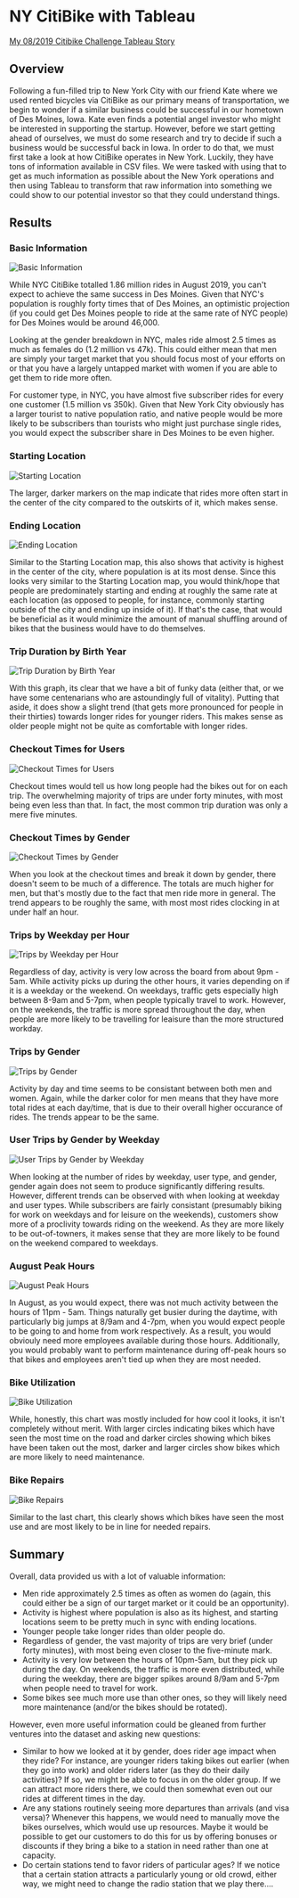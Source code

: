 # NY CitiBike with Tableau

[My 08/2019 Citibike Challenge Tableau Story](https://public.tableau.com/app/profile/jeffrey.strauch/viz/201908_Citibike_Challenge/NewYorkCitiBike "My 08/2019 Citibike Challenge Tableau Story")

## Overview

Following a fun-filled trip to New York City with our friend Kate where we used rented bicycles via CitiBike as our primary means of transportation, we begin to wonder if a similar business could be successful in our hometown of Des Moines, Iowa.  Kate even finds a potential angel investor who might be interested in supporting the startup.  However, before we start getting ahead of ourselves, we must do some research and try to decide if such a business would be successful back in Iowa.  In order to do that, we must first take a look at how CitiBike operates in New York.  Luckily, they have tons of information available in CSV files.  We were tasked with using that to get as much information as possible about the New York operations and then using Tableau to transform that raw information into something we could show to our potential investor so that they could understand things.

## Results

### Basic Information

![Basic Information](https://github.com/Jeffstr00/Bikesharing/blob/main/Resources/image1_info.png)

While NYC CitiBike totalled 1.86 million rides in August 2019, you can't expect to achieve the same success in Des Moines.  Given that NYC's population is roughly forty times that of Des Moines, an optimistic projection (if you could get Des Moines people to ride at the same rate of NYC people) for Des Moines would be around 46,000.

Looking at the gender breakdown in NYC, males ride almost 2.5 times as much as females do (1.2 million vs 47k).  This could either mean that men are simply your target market that you should focus most of your efforts on or that you have a largely untapped market with women if you are able to get them to ride more often.

For customer type, in NYC, you have almost five subscriber rides for every one customer (1.5 million vs 350k).  Given that New York City obviously has a larger tourist to native population ratio, and native people would be more likely to be subscribers than tourists who might just purchase single rides, you would expect the subscriber share in Des Moines to be even higher.

### Starting Location

![Starting Location](https://github.com/Jeffstr00/Bikesharing/blob/main/Resources/image2_startloc.png)

The larger, darker markers on the map indicate that rides more often start in the center of the city compared to the outskirts of it, which makes sense.

### Ending Location

![Ending Location](https://github.com/Jeffstr00/Bikesharing/blob/main/Resources/image3_endloc.png)

Similar to the Starting Location map, this also shows that activity is highest in the center of the city, where population is at its most dense.  Since this looks very similar to the Starting Location map, you would think/hope that people are predominately starting and ending at roughly the same rate at each location (as opposed to people, for instance, commonly starting outside of the city and ending up inside of it).  If that's the case, that would be beneficial as it would minimize the amount of manual shuffling around of bikes that the business would have to do themselves.

### Trip Duration by Birth Year

![Trip Duration by Birth Year](https://github.com/Jeffstr00/Bikesharing/blob/main/Resources/image4_durationbyyear.png)

With this graph, its clear that we have a bit of funky data (either that, or we have some centenarians who are astoundingly full of vitality).  Putting that aside, it does show a slight trend (that gets more pronounced for people in their thirties) towards longer rides for younger riders.  This makes sense as older people might not be quite as comfortable with longer rides.

### Checkout Times for Users

![Checkout Times for Users](https://github.com/Jeffstr00/Bikesharing/blob/main/Resources/image5_checkouttimes.png)

Checkout times would tell us how long people had the bikes out for on each trip.  The overwhelming majority of trips are under forty minutes, with most being even less than that.  In fact, the most common trip duration was only a mere five minutes.

### Checkout Times by Gender

![Checkout Times by Gender](https://github.com/Jeffstr00/Bikesharing/blob/main/Resources/image6_checkgender.png)

When you look at the checkout times and break it down by gender, there doesn't seem to be much of a difference.  The totals are much higher for men, but that's mostly due to the fact that men ride more in general.  The trend appears to be roughly the same, with most most rides clocking in at under half an hour.

### Trips by Weekday per Hour

![Trips by Weekday per Hour](https://github.com/Jeffstr00/Bikesharing/blob/main/Resources/image7_tripshour.png)

Regardless of day, activity is very low across the board from about 9pm - 5am.  While activity picks up during the other hours, it varies depending on if it is a weekday or the weekend.  On weekdays, traffic gets especially high between 8-9am and 5-7pm, when people typically travel to work.  However, on the weekends, the traffic is more spread throughout the day, when people are more likely to be travelling for leaisure than the more structured workday.

### Trips by Gender

![Trips by Gender](https://github.com/Jeffstr00/Bikesharing/blob/main/Resources/image8_tripsgender.png)

Activity by day and time seems to be consistant between both men and women.  Again, while the darker color for men means that they have more total rides at each day/time, that is due to their overall higher occurance of rides.  The trends appear to be the same.

### User Trips by Gender by Weekday

![User Trips by Gender by Weekday](https://github.com/Jeffstr00/Bikesharing/blob/main/Resources/image9_tripsweekday.png)

When looking at the number of rides by weekday, user type, and gender, gender again does not seem to produce significantly differing results.  However, different trends can be observed with when looking at weekday and user types.  While subscribers are fairly consistant (presumably biking for work on weekdays and for leisure on the weekends), customers show more of a proclivity towards riding on the weekend.  As they are more likely to be out-of-towners, it makes sense that they are more likely to be found on the weekend compared to weekdays.

### August Peak Hours

![August Peak Hours](https://github.com/Jeffstr00/Bikesharing/blob/main/Resources/image10_peakhours.png)

In August, as you would expect, there was not much activity between the hours of 11pm - 5am.  Things naturally get busier during the daytime, with particularly big jumps at 8/9am and 4-7pm, when you would expect people to be going to and home from work respectively.  As a result, you would obviouly need more employees available during those hours.  Additionally, you would probably want to perform maintenance during off-peak hours so that bikes and employees aren't tied up when they are most needed.

### Bike Utilization

![Bike Utilization](https://github.com/Jeffstr00/Bikesharing/blob/main/Resources/image11_utilization.png)

While, honestly, this chart was mostly included for how cool it looks, it isn't completely without merit.  With larger circles indicating bikes which have seen the most time on the road and darker circles showing which bikes have been taken out the most, darker and larger circles show bikes which are more likely to need maintenance.

### Bike Repairs

![Bike Repairs](https://github.com/Jeffstr00/Bikesharing/blob/main/Resources/image12_repairs.png)

Similar to the last chart, this clearly shows which bikes have seen the most use and are most likely to be in line for needed repairs.

## Summary

Overall, data provided us with a lot of valuable information:
* Men ride approximately 2.5 times as often as women do (again, this could either be a sign of our target market or it could be an opportunity).
* Activity is highest where population is also as its highest, and starting locations seem to be pretty much in sync with ending locations.
* Younger people take longer rides than older people do.
* Regardless of gender, the vast majority of trips are very brief (under forty minutes), with most being even closer to the five-minute mark.
* Activity is very low between the hours of 10pm-5am, but they pick up during the day.  On weekends, the traffic is more even distributed, while during the weekday, there are bigger spikes around 8/9am and 5-7pm when people need to travel for work.
* Some bikes see much more use than other ones, so they will likely need more maintenance (and/or the bikes should be rotated).

However, even more useful information could be gleaned from further ventures into the dataset and asking new questions:
* Similar to how we looked at it by gender, does rider age impact when they ride?  For instance, are younger riders taking bikes out earlier (when they go into work) and older riders later (as they do their daily activities)?  If so, we might be able to focus in on the older group.  If we can attract more riders there, we could then somewhat even out our rides at different times in the day.
* Are any stations routinely seeing more departures than arrivals (and visa versa)?  Whenever this happens, we would need to manually move the bikes ourselves, which would use up resources.  Maybe it would be possible to get our customers to do this for us by offering bonuses or discounts if they bring a bike to a station in need rather than one at capacity.
* Do certain stations tend to favor riders of particular ages?  If we notice that a certain station attracts a particularly young or old crowd, either way, we might need to change the radio station that we play there....